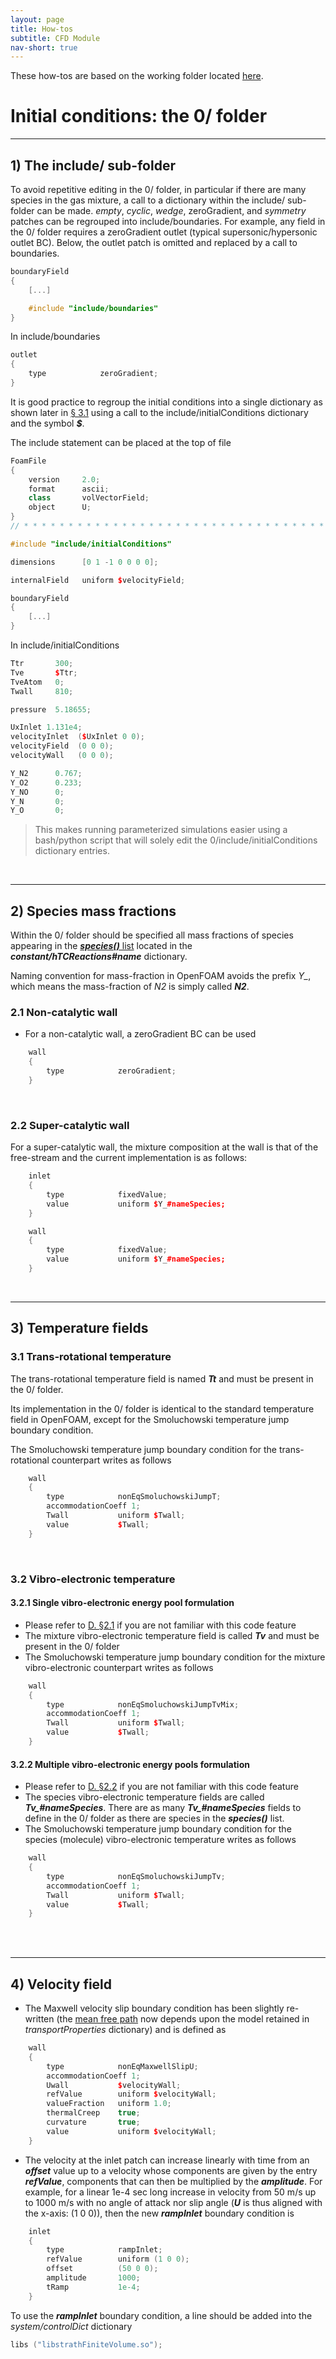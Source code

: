```yaml
---
layout: page
title: How-tos
subtitle: CFD Module
nav-short: true
---
```


These how-tos are based on the working folder located [here](https://github.com/vincentcasseau/hyStrath/tree/master/run/hyStrath/hy2Foam/genericCase).  

# Initial conditions: the 0/ folder

---  
## 1) The include/ sub-folder

To avoid repetitive editing in the <dirname>0/</dirname> folder, in particular if there are many species in the gas mixture, a call to a dictionary within the <dirname>include/</dirname> sub-folder can be made.
_empty_, _cyclic_, _wedge_, <dictval>zeroGradient</dictval>, and _symmetry_ patches can be regrouped into <dirname>include/</dirname><dict>boundaries</dict>. For example, any field in the <dirname>0/</dirname> folder requires a <dictval>zeroGradient</dictval> outlet (typical supersonic/hypersonic outlet BC). Below, the outlet patch is omitted and replaced by a call to <dict>boundaries</dict>.

```c++
boundaryField
{ 
    [...]

    #include "include/boundaries"
}
```

In <dirname>include/</dirname><dict>boundaries</dict>  
```c++
outlet
{
    type            zeroGradient;
}
```

It is good practice to regroup the initial conditions into a single dictionary
as shown later in [§ 3.1](https://vincentcasseau.github.io/how-tos-cfd-initial-conditions/#31-trans-rotational-temperature) using a call to the <dirname>include/</dirname><dict>initialConditions</dict> dictionary and the symbol _**$**_.

The include statement can be placed at the top of file  

```c++
FoamFile
{
    version     2.0;
    format      ascii;
    class       volVectorField;
    object      U;
}
// * * * * * * * * * * * * * * * * * * * * * * * * * * * * * * * * * * * * * //

#include "include/initialConditions"

dimensions      [0 1 -1 0 0 0 0];

internalField   uniform $velocityField;

boundaryField
{
    [...]
}
```

In <dirname>include/</dirname><dict>initialConditions</dict>

```c++
Ttr       300;
Tve       $Ttr;
TveAtom   0;
Twall     810;

pressure  5.18655;

UxInlet 1.131e4;
velocityInlet  ($UxInlet 0 0);
velocityField  (0 0 0);
velocityWall   (0 0 0);

Y_N2      0.767;
Y_O2      0.233;
Y_NO      0;
Y_N       0;
Y_O       0;
```

> This makes running parameterized simulations easier using a bash/python script that will solely edit the <dirname>0/include/</dirname><dict>initialConditions</dict> dictionary entries.

<br>

---  
## 2) Species mass fractions
  
Within the <dirname>0/</dirname> folder should be specified all mass fractions of species appearing in the [_**species()**_ list](https://vincentcasseau.github.io/how-tos-cfd-chemistry/#12-addingdeleting-species) located in the _**constant/hTCReactions#name**_ dictionary.  
  
Naming convention for mass-fraction in OpenFOAM avoids the prefix _Y\__, which means the mass-fraction of _N2_ is simply called _**N2**_.  

### 2.1 Non-catalytic wall
+ For a non-catalytic wall, a <dictval>zeroGradient</dictval> BC can be used  

```c++
    wall
    {
        type            zeroGradient;
    }
```

&nbsp;

### 2.2 Super-catalytic wall
For a super-catalytic wall, the mixture composition at the wall is that of the free-stream and the current implementation is as follows:  
```c++
    inlet
    {
        type            fixedValue;
        value           uniform $Y_#nameSpecies;
    }

    wall
    {
        type            fixedValue;
        value           uniform $Y_#nameSpecies;
    }
```

<br>

---  
## 3) Temperature fields

### 3.1 Trans-rotational temperature
The trans-rotational temperature field is named _**Tt**_  and must be present in the <dirname>0/</dirname> folder.  

Its implementation in the <dirname>0/</dirname> folder is identical to the standard temperature field in OpenFOAM, except for the Smoluchowski temperature jump boundary condition.    

The Smoluchowski temperature jump boundary condition for the trans-rotational counterpart writes as follows
```c++
    wall
    {
        type            nonEqSmoluchowskiJumpT;
        accommodationCoeff 1;
        Twall           uniform $Twall;
        value           $Twall;
    }
```

&nbsp;

### 3.2 Vibro-electronic temperature

#### 3.2.1 Single vibro-electronic energy pool formulation  
+ Please refer to [D. §2.1](https://vincentcasseau.github.io/how-tos-cfd-nonequilibrium/#21-two-temperature-solver-single-vibro-electronic-energy-pool) if you are not familiar with this code feature   
+ The mixture vibro-electronic temperature field is called _**Tv**_ and must be present in the <dirname>0/</dirname> folder
+ The Smoluchowski temperature jump boundary condition for the mixture vibro-electronic counterpart writes as follows
```c++
    wall
    {
        type            nonEqSmoluchowskiJumpTvMix;
        accommodationCoeff 1;
        Twall           uniform $Twall;
        value           $Twall;
    }
```


#### 3.2.2 Multiple vibro-electronic energy pools formulation  
+ Please refer to [D. §2.2](https://vincentcasseau.github.io/how-tos-cfd-nonequilibrium/#22-two-temperature-solver-multiple-vibro-electronic-energy-pools) if you are not familiar with this code feature  
+ The species vibro-electronic temperature fields are called _**Tv\_#nameSpecies**_. There are as many _**Tv\_#nameSpecies**_ fields to define in the <dirname>0/</dirname> folder as there are species in the _**species()**_ list.  
+ The Smoluchowski temperature jump boundary condition for the species (molecule) vibro-electronic temperature writes as follows
```c++
    wall
    {
        type            nonEqSmoluchowskiJumpTv;
        accommodationCoeff 1;
        Twall           uniform $Twall;
        value           $Twall;
    }
```


<div class="paragraph"><p><br>
<br></p></div>

---  

## 4) Velocity field

+ The Maxwell velocity slip boundary condition has been slightly re-written (the [mean free path](https://vincentcasseau.github.io/how-tos-cfd-nonequilibrium/#3-mean-free-path-and-breakdown-parameter) now depends upon the model retained in _transportProperties_ dictionary) and is defined as 

```c++
    wall
    {
        type            nonEqMaxwellSlipU;
        accommodationCoeff 1;
        Uwall           $velocityWall;
        refValue        uniform $velocityWall;
        valueFraction   uniform 1.0;
        thermalCreep    true;
        curvature       true;
        value           uniform $velocityWall;
    }
```

+ The velocity at the inlet patch can increase linearly with time from an _**offset**_ value up to a velocity whose components are given by the entry _**refValue**_, components that can then be multiplied by the _**amplitude**_.
For example, for a linear 1e-4 sec long increase in velocity from 50 m/s up to 1000 m/s with no angle of attack nor slip angle (_**U**_ is thus aligned with the x-axis: (1 0 0)), then the new _**rampInlet**_ boundary condition is

```c++
    inlet
    {
        type            rampInlet;
        refValue        uniform (1 0 0);
        offset          (50 0 0);
        amplitude       1000;
        tRamp           1e-4;
    }
```

To use the _**rampInlet**_ boundary condition, a line should be added into the _system/controlDict_ dictionary  
```c++
libs ("libstrathFiniteVolume.so");
```
